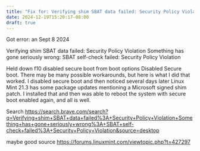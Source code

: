 ```yaml
---
title: "Fix for: Verifying shim SBAT data failed: Security Policy Violation Something has gone seriously wrong: SBAT self-check failed: Security Policy Violation"
date: 2024-12-19T15:20:17-08:00
draft: true
---
```


Got error: an Sept 8 2024

Verifying shim SBAT data failed: Security Policy Violation Something has gone seriously wrong: SBAT self-check failed: Security Policy Violation

Held down f10 disabled secure boot from boot options
Disabled Secure boot. There may be many possible workarounds, but here is what I did that worked. I disabled secure boot and then noticed several days later Linux Mint 21.3 has some package updates mentioning a Microsoft signed shim patch. I installed that and then was able to reboot the system with secure boot enabled again, and all is well.

Search
https://search.brave.com/search?q=Verifying+shim+SBAT+data+failed%3A+Security+Policy+Violation+Something+has+gone+seriously+wrong%3A+SBAT+self-check+failed%3A+Security+Policy+Violation&source=desktop

maybe good source
https://forums.linuxmint.com/viewtopic.php?t=427297
